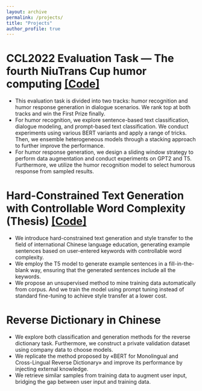 ```yaml
---
layout: archive
permalink: /projects/
title: "Projects"
author_profile: true
---
```



CCL2022 Evaluation Task — The fourth NiuTrans Cup humor computing [\[Code\]](https://github.com/maybenotime/CCL2022_humor_computing)
======
* This evaluation task is divided into two tracks: humor recognition and humor response generation in dialogue scenarios. We rank top at both tracks and win the First Prize finally.
* For humor recognition, we explore sentence-based text classification, dialogue modeling, and prompt-based text classification. We conduct experiments using various BERT variants and apply a range of tricks. Then, we ensemble heterogeneous models through a stacking approach to further improve the performance.
* For humor response generation, we design a sliding window strategy to perform data augmentation and conduct experiments on GPT2 and T5. Furthermore, we utilize the humor recognition model to select humorous response from sampled results.

Hard-Constrained Text Generation with Controllable Word Complexity (Thesis) [\[Code\]](https://github.com/maybenotime/BLCU2022_Undergraduate_Thesis)
======
* We introduce hard-constrained text generation and style transfer to the field of international Chinese language education, generating example sentences based on user-entered keywords with controllable word complexity.
* We employ the T5 model to generate example sentences in a fill-in-the-blank way, ensuring that the generated sentences include all the keywords.
* We propose an unsupervised method to mine training data automatically from corpus. And we train the model using prompt tuning instead of standard fine-tuning to achieve style transfer at a lower cost.

Reverse Dictionary in Chinese
======
* We explore both classification and generation methods for the reverse dictionary task. Furthermore, we construct a private validation dataset using company data to choose models.
* We replicate the method proposed by «BERT for Monolingual and Cross-Lingual Reverse Dictionary» and improve its performance by injecting external knowledge.
* We retrieve similar samples from training data to augment user input, bridging the gap between user input and training data.

